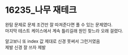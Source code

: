 <h1> 16235_나무 재테크 </h1>

완탐 문제로 문제 조건만 잘 따져준다면 풀 수 있는 문제였다.<br>
마지막 테스트 케이스에서 계속 틀리길래 원인 찾느라 오래 걸렸다. <br>

알고보니 또 index 값 제대로 신경 못써서 그런거였음<br>
제발 신경 잘 쓰자 제발<br>
